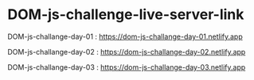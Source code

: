 # DOM-js-challenge-live-server-link 

DOM-js-challange-day-01 : https://dom-js-challange-day-01.netlify.app

DOM-js-challange-day-02 : https://dom-js-challange-day-02.netlify.app

DOM-js-challange-day-03 : https://dom-js-challange-day-03.netlify.app
